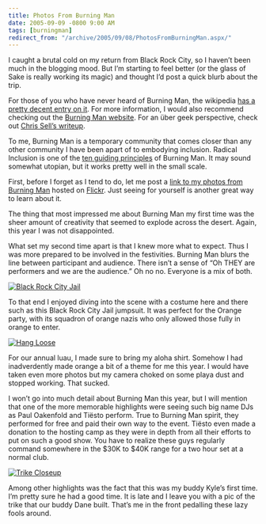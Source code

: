 ```yaml
---
title: Photos From Burning Man
date: 2005-09-09 -0800 9:00 AM
tags: [burningman]
redirect_from: "/archive/2005/09/08/PhotosFromBurningMan.aspx/"
---
```


I caught a brutal cold on my return from Black Rock City, so I haven’t been much in the blogging mood. But I’m starting to feel better (or the glass of Sake is really working its magic) and thought I’d post a quick blurb about the trip.

For those of you who have never heard of Burning Man, the wikipedia [has a pretty decent entry on it](http://en.wikipedia.org/wiki/Burning_man). For more information, I would also recommend checking out the [Burning Man website](http://www.burningman.com/). For an über geek perspective, check out [Chris Sell’s
writeup](http://www.sellsbrothers.com/fun/burningman/).

To me, Burning Man is a temporary community that comes closer than any other community I have been apart of to embodying inclusion. Radical Inclusion is one of the [ten guiding principles](http://www.burningman.com/whatisburningman/about_burningman/principles.html) of Burning Man. It may sound somewhat utopian, but it works pretty well in the small scale.

First, before I forget as I tend to do, let me post a [link to my photos from Burning Man](http://www.flickr.com/photos/haacked/sets/903649/) hosted on [Flickr](http://www.flickr.com/photos/). Just seeing for
yourself is another great way to learn about it.

The thing that most impressed me about Burning Man my first time was the sheer amount of creativity that seemed to explode across the desert. Again, this year I was not disappointed.

What set my second time apart is that I knew more what to expect. Thus I was more prepared to be involved in the festivities. Burning Man blurs the line between participant and audience. There isn’t a sense of “Oh THEY are performers and we are the audience.” Oh no no. Everyone is a mix of both.

[![Black Rock City Jail](https://static.flickr.com/28/40954547_78303adb3b_m.jpg)](http://www.flickr.com/photos/haacked/40954547/ "Photo Sharing")

To that end I enjoyed diving into the scene with a costume here and there such as this Black Rock City Jail jumpsuit. It was perfect for the Orange party, with its squadron of orange nazis who only allowed those
fully in orange to enter.

[![Hang Loose](https://static.flickr.com/25/40955112_cf1121e9c7_m.jpg)](http://www.flickr.com/photos/haacked/40955112/ "Photo Sharing")

For our annual luau, I made sure to bring my aloha shirt. Somehow I had inadverdently made orange a bit of a theme for me this year. I would have taken even more photos but my camera choked on some playa dust and stopped working. That sucked.

I won’t go into much detail about Burning Man this year, but I will mention that one of the more memorable highlights were seeing such big name DJs as Paul Oakenfold and Tiësto perform. True to Burning Man spirit, they performed for free and paid their own way to the event. Tiësto even made a donation to the hosting camp as they were in depth from all their efforts to put on such a good show. You have to realize these guys regularly command somewhere in the $30K to $40K range for a
two hour set at a normal club.

[![Trike Closeup](https://static.flickr.com/26/40954084_cbf370a855_m.jpg)](http://www.flickr.com/photos/haacked/40954084/ "Photo Sharing")

Among other highlights was the fact that this was my buddy Kyle’s first time. I’m pretty sure he had a good time. It is late and I leave you with a pic of the trike that our buddy Dane built. That’s me in the front pedalling these lazy fools around.
